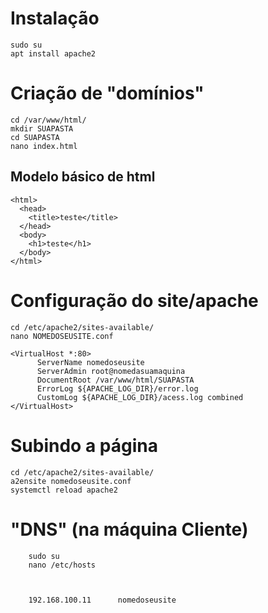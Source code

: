 # Instalação 
    sudo su
    apt install apache2 
    
# Criação de "domínios"
    cd /var/www/html/
    mkdir SUAPASTA
    cd SUAPASTA 
    nano index.html
    
## Modelo básico de html
    <html>
      <head>
        <title>teste</title>
      </head>
      <body>
        <h1>teste</h1>
      </body>
    </html>

# Configuração do site/apache 
    cd /etc/apache2/sites-available/
    nano NOMEDOSEUSITE.conf
   
    <VirtualHost *:80>
          ServerName nomedoseusite
          ServerAdmin root@nomedasuamaquina
          DocumentRoot /var/www/html/SUAPASTA
          ErrorLog ${APACHE_LOG_DIR}/error.log
          CustomLog ${APACHE_LOG_DIR}/acess.log combined
    </VirtualHost>
    
 
 # Subindo a página
    cd /etc/apache2/sites-available/
    a2ensite nomedoseusite.conf
    systemctl reload apache2
 
 # "DNS" (na máquina Cliente)
        sudo su
        nano /etc/hosts
        
        
        
        192.168.100.11      nomedoseusite
